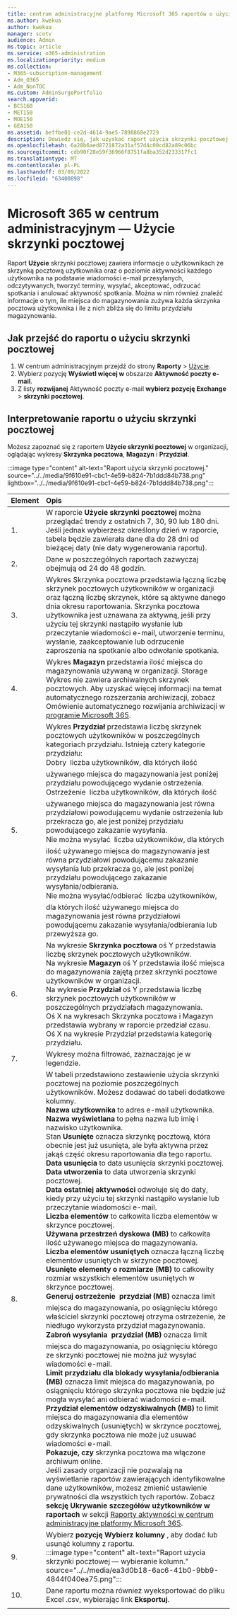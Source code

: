 ```yaml
---
title: centrum administracyjne platformy Microsoft 365 raportów o użyciu skrzynki pocztowej
ms.author: kwekua
author: kwekua
manager: scotv
audience: Admin
ms.topic: article
ms.service: o365-administration
ms.localizationpriority: medium
ms.collection:
- M365-subscription-management
- Adm_O365
- Adm_NonTOC
ms.custom: AdminSurgePortfolio
search.appverid:
- BCS160
- MET150
- MOE150
- GEA150
ms.assetid: beffbe01-ce2d-4614-9ae5-7898868e2729
description: Dowiedz się, jak uzyskać raport użycia skrzynki pocztowej o działaniach użytkowników ze skrzynką pocztową użytkownika.
ms.openlocfilehash: 6a28b6aed8721872a31af57d4c00cd82a89c06bc
ms.sourcegitcommit: cdb90f28e59f36966f8751fa8ba352d233317fc1
ms.translationtype: MT
ms.contentlocale: pl-PL
ms.lasthandoff: 03/09/2022
ms.locfileid: "63400898"
---
```

# <a name="microsoft-365-reports-in-the-admin-center---mailbox-usage"></a>Microsoft 365 w centrum administracyjnym — Użycie skrzynki pocztowej

Raport **Użycie** skrzynki pocztowej zawiera informacje o użytkownikach ze skrzynką pocztową użytkownika oraz o poziomie aktywności każdego użytkownika na podstawie wiadomości e-mail przesyłanych, odczytywanych, tworzyć terminy, wysyłać, akceptować, odrzucać spotkania i anulować aktywność spotkania. Można w nim również znaleźć informacje o tym, ile miejsca do magazynowania zużywa każda skrzynka pocztowa użytkownika i ile z nich zbliża się do limitu przydziału magazynowania. 
 
## <a name="how-to-get-to-the-mailbox-usage-report"></a>Jak przejść do raportu o użyciu skrzynki pocztowej

1. W centrum administracyjnym przejdź do strony **Raporty** \> <a href="https://go.microsoft.com/fwlink/p/?linkid=2074756" target="_blank">Użycie</a>.
2. Wybierz pozycję **Wyświetl więcej w** obszarze **Aktywność poczty e-mail**. 
3. Z listy **rozwijanej** Aktywność poczty e-mail **wybierz pozycję Exchange** \> **skrzynki pocztowej**.

## <a name="interpret-the-mailbox-usage-report"></a>Interpretowanie raportu o użyciu skrzynki pocztowej

Możesz zapoznać się z raportem **Użycie skrzynki pocztowej** w organizacji, oglądając wykresy **Skrzynka pocztowa**, **Magazyn** i **Przydział**.
  
:::image type="content" alt-text="Raport użycia skrzynki pocztowej." source="../../media/9f610e91-cbc1-4e59-b824-7b1ddd84b738.png" lightbox="../../media/9f610e91-cbc1-4e59-b824-7b1ddd84b738.png":::

|Element|Opis|
|:-----|:-----|
|1.  |W raporcie **Użycie skrzynki pocztowej** można przeglądać trendy z ostatnich 7, 30, 90 lub 180 dni. Jeśli jednak wybierzesz określony dzień w raporcie, tabela będzie zawierała dane dla do 28 dni od bieżącej daty (nie daty wygenerowania raportu). |
|2.  |Dane w poszczególnych raportach zazwyczaj obejmują od 24 do 48 godzin. |
|3.  |Wykres Skrzynka pocztowa przedstawia łączną liczbę skrzynek pocztowych użytkowników w organizacji oraz łączną liczbę skrzynek, które są aktywne danego dnia okresu raportowania. Skrzynka pocztowa użytkownika jest uznawana za aktywną, jeśli przy użyciu tej skrzynki nastąpiło wysłanie lub przeczytanie wiadomości e-mail, utworzenie terminu, wysłanie, zaakceptowanie lub odrzucenie zaproszenia na spotkanie albo odwołanie spotkania. |
|4.  |Wykres **Magazyn** przedstawia ilość miejsca do magazynowania używaną w organizacji. Storage Wykres nie zawiera archiwalnych skrzynek pocztowych. Aby uzyskać więcej informacji na temat automatycznego rozszerzania archiwizacji, zobacz Omówienie automatycznego rozwijania archiwizacji w [programie Microsoft 365](../../compliance/autoexpanding-archiving.md). |
|5.  | Wykres **Przydział** przedstawia liczbę skrzynek pocztowych użytkowników w poszczególnych kategoriach przydziału. Istnieją cztery kategorie przydziału:  <br/>  Dobry  liczba użytkowników, dla których ilość używanego miejsca do magazynowania jest poniżej przydziału powodującego wydanie ostrzeżenia.  <br/>  Ostrzeżenie  liczba użytkowników, dla których ilość używanego miejsca do magazynowania jest równa przydziałowi powodującemu wydanie ostrzeżenia lub przekracza go, ale jest poniżej przydziału powodującego zakazanie wysyłania.  <br/>  Nie można wysyłać  liczba użytkowników, dla których ilość używanego miejsca do magazynowania jest równa przydziałowi powodującemu zakazanie wysyłania lub przekracza go, ale jest poniżej przydziału powodującego zakazanie wysyłania/odbierania.  <br/>  Nie można wysyłać/odbierać  liczba użytkowników, dla których ilość używanego miejsca do magazynowania jest równa przydziałowi powodującemu zakazanie wysyłania/odbierania lub przewyższa go. |
|6.  | Na wykresie **Skrzynka pocztowa** oś Y przedstawia liczbę skrzynek pocztowych użytkowników.  <br/>  Na wykresie **Magazyn** oś Y przedstawia ilość miejsca do magazynowania zajętą przez skrzynki pocztowe użytkowników w organizacji.  <br/>  Na wykresie **Przydział** oś Y przedstawia liczbę skrzynek pocztowych użytkowników w poszczególnych przydziałach magazynowania.  <br/>  Oś X na wykresach Skrzynka pocztowa i Magazyn przedstawia wybrany w raporcie przedział czasu.  <br/>  Oś X na wykresie Przydział przedstawia kategorię przydziału. |
|7.  |Wykresy można filtrować, zaznaczając je w legendzie. |
|8.  | W tabeli przedstawiono zestawienie użycia skrzynki pocztowej na poziomie poszczególnych użytkowników. Możesz dodawać do tabeli dodatkowe kolumny.  <br/> **Nazwa użytkownika** to adres e-mail użytkownika.  <br/> **Nazwa wyświetlana** to pełna nazwa lub imię i nazwisko użytkownika.  <br/> Stan **Usunięte** oznacza skrzynkę pocztową, która obecnie jest już usunięta, ale była aktywna przez jakąś część okresu raportowania dla tego raportu.  <br/> **Data usunięcia** to data usunięcia skrzynki pocztowej.  <br/> **Data utworzenia** to data utworzenia skrzynki pocztowej.  <br/> **Data ostatniej aktywności** odwołuje się do daty, kiedy przy użyciu tej skrzynki nastąpiło wysłanie lub przeczytanie wiadomości e-mail.  <br/> **Liczba elementów** to całkowita liczba elementów w skrzynce pocztowej.  <br/> **Używana przestrzeń dyskowa (MB)** to całkowita ilość używanego miejsca do magazynowania.  <br/> **Liczba elementów usuniętych** oznacza łączną liczbę elementów usuniętych w skrzynce pocztowej. <br/> **Usunięte elementy o rozmiarze (MB)** to całkowity rozmiar wszystkich elementów usuniętych w skrzynce pocztowej. <br/> **Generuj ostrzeżenie  przydział (MB)** oznacza limit miejsca do magazynowania, po osiągnięciu którego właściciel skrzynki pocztowej otrzyma ostrzeżenie, że niedługo wykorzysta przydział magazynowania.  <br/> **Zabroń wysyłania  przydział (MB)** oznacza limit miejsca do magazynowania, po osiągnięciu którego ze skrzynki pocztowej nie można już wysyłać wiadomości e-mail.  <br/> **Limit przydziału dla blokady wysyłania/odbierania (MB)** oznacza limit miejsca do magazynowania, po osiągnięciu którego skrzynka pocztowa nie będzie już mogła wysyłać ani odbierać wiadomości e-mail.  <br/> **Przydział elementów odzyskiwalnych (MB)** to limit miejsca do magazynowania dla elementów odzyskiwalnych (usuniętych) w skrzynce pocztowej, gdy skrzynka pocztowa nie może już usuwać wiadomości e-mail.  <br/> **Pokazuje, czy** skrzynka pocztowa ma włączone archiwum online.  <br/>  Jeśli zasady organizacji nie pozwalają na wyświetlanie raportów zawierających identyfikowalne dane użytkowników, możesz zmienić ustawienie prywatności dla wszystkich tych raportów. Zobacz **sekcję Ukrywanie szczegółów użytkowników w raportach** w sekcji [Raporty aktywności w centrum administracyjne platformy Microsoft 365](activity-reports.md). |
|9.  |Wybierz **pozycję Wybierz kolumny** , aby dodać lub usunąć kolumny z raportu.  <br/> :::image type="content" alt-text="Raport użycia skrzynki pocztowej — wybieranie kolumn." source="../../media/ea3d0b18-6ac6-41b0-9bb9-4844f040ea75.png":::|
|10. |Dane raportu można również wyeksportować do pliku Excel .csv, wybierając link **Eksportuj**. |
|||
